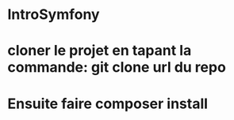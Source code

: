 # IntroSymfony

# cloner le projet en tapant la commande: git clone url du repo

# Ensuite faire composer install
